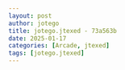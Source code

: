 ```yaml
---
layout: post
author: jotego
title: jotego.jtexed - 73a563b
date: 2025-01-17
categories: [Arcade, jtexed]
tags: [jotego.jtexed]
---
```


